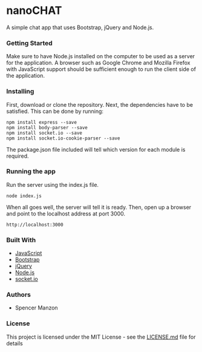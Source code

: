 # nanoCHAT
A simple chat app that uses Bootstrap, jQuery and Node.js.

### Getting Started
Make sure to have Node.js installed on the computer to be used as a server for the application. A browser such as Google Chrome and Mozilla Firefox with JavaScript support should be sufficient enough to run the client side of the application.

### Installing

First, download or clone the repository.
Next, the dependencies have to be satisfied. This can be done by running:

```
npm install express --save
npm install body-parser --save
npm install socket.io --save
npm install socket.io-cookie-parser --save
```
The package.json file included will tell which version for each module is required.

### Running the app

Run the server using the index.js file.
```
node index.js
```
When all goes well, the server will tell it is ready.
Then, open up a browser and point to the localhost address at port 3000.
```
http://localhost:3000
```

### Built With

* [JavaScript](https://www.javascript.com/)
* [Bootstrap](https://getbootstrap.com/)
* [jQuery](https://jquery.com/)
* [Node.js](https://nodejs.org/en/)
* [socket.io](https://socket.io/)

### Authors

* Spencer Manzon

### License

This project is licensed under the MIT License - see the [LICENSE.md](LICENSE.md) file for details
